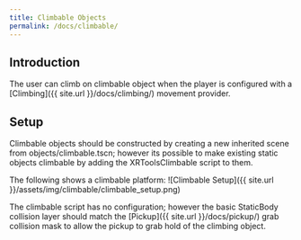 ```yaml
---
title: Climbable Objects
permalink: /docs/climbable/
---
```



## Introduction
The user can climb on climbable object when the player is configured with a
[Climbing]({{ site.url }}/docs/climbing/) movement provider.

## Setup
Climbable objects should be constructed by creating a new inherited scene from
objects/climbable.tscn; however its possible to make existing static objects
climbable by adding the XRToolsClimbable script to them.

The following shows a climbable platform:
![Climbable Setup]({{ site.url }}/assets/img/climbable/climbable_setup.png)

The climbable script has no configuration; however the basic StaticBody
collision layer should match the [Pickup]({{ site.url }}/docs/pickup/) grab
collision mask to allow the pickup to grab hold of the climbing object.


